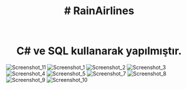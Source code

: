 
<h1 align="center"># RainAirlines</h1>
 <br/>
 <h1 align="center">C# ve SQL kullanarak yapılmıştır.</h1>



![Screenshot_11](https://github.com/NotFounds0/RainAirlines/assets/112336775/587327ea-3360-4671-9fbe-a0beabc35837)
![Screenshot_1](https://github.com/NotFounds0/RainAirlines/assets/112336775/54dc60b3-eb1b-4ecc-8f8e-736ec945a882)
![Screenshot_2](https://github.com/NotFounds0/RainAirlines/assets/112336775/4e3f094f-0ec3-4072-bb67-a8b78f6a0cbb)
![Screenshot_3](https://github.com/NotFounds0/RainAirlines/assets/112336775/0fdb75b1-4618-42d1-8344-d326e24d52b2)
![Screenshot_4](https://github.com/NotFounds0/RainAirlines/assets/112336775/4144d0c1-936a-444d-a030-b60b17c2b5c8)
![Screenshot_5](https://github.com/NotFounds0/RainAirlines/assets/112336775/6c90611c-6dcc-4434-8633-24905704fdc5)
![Screenshot_7](https://github.com/NotFounds0/RainAirlines/assets/112336775/8c14a6d5-1d6a-4558-b441-8cc44fdbcd64)
![Screenshot_8](https://github.com/NotFounds0/RainAirlines/assets/112336775/534230a8-d650-48fd-b522-a5d9fb8bd03e)
![Screenshot_9](https://github.com/NotFounds0/RainAirlines/assets/112336775/9397e440-043c-49a1-8f02-c99e3461ec71)
![Screenshot_10](https://github.com/NotFounds0/RainAirlines/assets/112336775/0c0be6dd-121c-4e3e-b62a-18c532a4925a)
